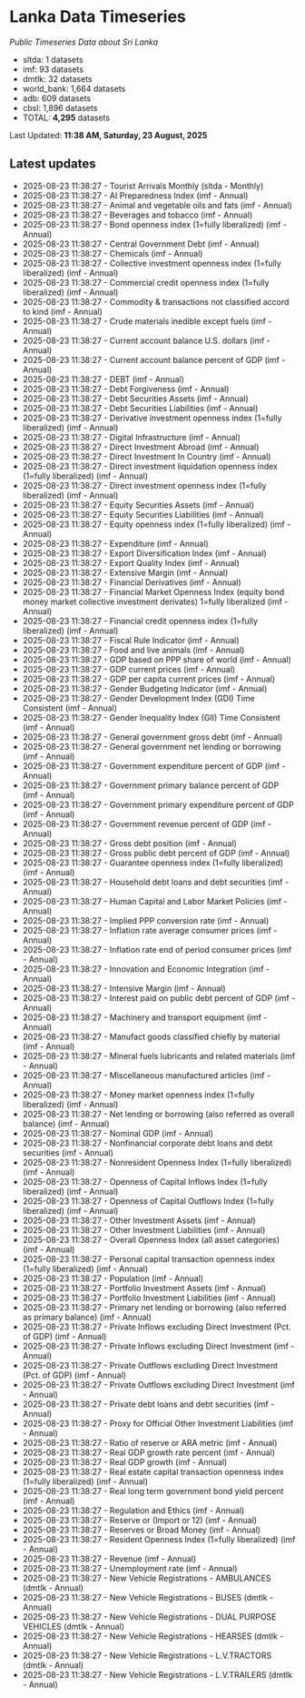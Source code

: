 # Lanka Data Timeseries
*Public Timeseries Data about Sri Lanka*

* sltda: 1 datasets
* imf: 93 datasets
* dmtlk: 32 datasets
* world_bank: 1,664 datasets
* adb: 609 datasets
* cbsl: 1,896 datasets
* TOTAL: **4,295** datasets

Last Updated: **11:38 AM, Saturday, 23 August, 2025**

## Latest updates

* 2025-08-23 11:38:27 - Tourist Arrivals Monthly (sltda - Monthly)
* 2025-08-23 11:38:27 - AI Preparedness Index (imf - Annual)
* 2025-08-23 11:38:27 - Animal and vegetable oils and fats (imf - Annual)
* 2025-08-23 11:38:27 - Beverages and tobacco (imf - Annual)
* 2025-08-23 11:38:27 - Bond openness index (1=fully liberalized) (imf - Annual)
* 2025-08-23 11:38:27 - Central Government Debt (imf - Annual)
* 2025-08-23 11:38:27 - Chemicals (imf - Annual)
* 2025-08-23 11:38:27 - Collective investment openness index (1=fully liberalized) (imf - Annual)
* 2025-08-23 11:38:27 - Commercial credit openness index (1=fully liberalized) (imf - Annual)
* 2025-08-23 11:38:27 - Commodity & transactions not classified accord to kind (imf - Annual)
* 2025-08-23 11:38:27 - Crude materials inedible except fuels (imf - Annual)
* 2025-08-23 11:38:27 - Current account balance U.S. dollars (imf - Annual)
* 2025-08-23 11:38:27 - Current account balance percent of GDP (imf - Annual)
* 2025-08-23 11:38:27 - DEBT (imf - Annual)
* 2025-08-23 11:38:27 - Debt Forgiveness (imf - Annual)
* 2025-08-23 11:38:27 - Debt Securities Assets (imf - Annual)
* 2025-08-23 11:38:27 - Debt Securities Liabilities (imf - Annual)
* 2025-08-23 11:38:27 - Derivative investment openness index (1=fully liberalized) (imf - Annual)
* 2025-08-23 11:38:27 - Digital Infrastructure (imf - Annual)
* 2025-08-23 11:38:27 - Direct Investment Abroad (imf - Annual)
* 2025-08-23 11:38:27 - Direct Investment In Country (imf - Annual)
* 2025-08-23 11:38:27 - Direct investment liquidation openness index (1=fully liberalized) (imf - Annual)
* 2025-08-23 11:38:27 - Direct investment openness index (1=fully liberalized) (imf - Annual)
* 2025-08-23 11:38:27 - Equity Securities Assets (imf - Annual)
* 2025-08-23 11:38:27 - Equity Securities Liabilities (imf - Annual)
* 2025-08-23 11:38:27 - Equity openness index (1=fully liberalized) (imf - Annual)
* 2025-08-23 11:38:27 - Expenditure (imf - Annual)
* 2025-08-23 11:38:27 - Export Diversification Index (imf - Annual)
* 2025-08-23 11:38:27 - Export Quality Index (imf - Annual)
* 2025-08-23 11:38:27 - Extensive Margin (imf - Annual)
* 2025-08-23 11:38:27 - Financial Derivatives (imf - Annual)
* 2025-08-23 11:38:27 - Financial Market Openness Index (equity bond money market collective investment derivates) 1=fully liberalized (imf - Annual)
* 2025-08-23 11:38:27 - Financial credit openness index (1=fully liberalized) (imf - Annual)
* 2025-08-23 11:38:27 - Fiscal Rule Indicator (imf - Annual)
* 2025-08-23 11:38:27 - Food and live animals (imf - Annual)
* 2025-08-23 11:38:27 - GDP based on PPP share of world (imf - Annual)
* 2025-08-23 11:38:27 - GDP current prices (imf - Annual)
* 2025-08-23 11:38:27 - GDP per capita current prices (imf - Annual)
* 2025-08-23 11:38:27 - Gender Budgeting Indicator (imf - Annual)
* 2025-08-23 11:38:27 - Gender Development Index (GDI) Time Consistent (imf - Annual)
* 2025-08-23 11:38:27 - Gender Inequality Index (GII) Time Consistent (imf - Annual)
* 2025-08-23 11:38:27 - General government gross debt (imf - Annual)
* 2025-08-23 11:38:27 - General government net lending or borrowing (imf - Annual)
* 2025-08-23 11:38:27 - Government expenditure percent of GDP (imf - Annual)
* 2025-08-23 11:38:27 - Government primary balance percent of GDP (imf - Annual)
* 2025-08-23 11:38:27 - Government primary expenditure percent of GDP (imf - Annual)
* 2025-08-23 11:38:27 - Government revenue percent of GDP (imf - Annual)
* 2025-08-23 11:38:27 - Gross debt position (imf - Annual)
* 2025-08-23 11:38:27 - Gross public debt percent of GDP (imf - Annual)
* 2025-08-23 11:38:27 - Guarantee openness index (1=fully liberalized) (imf - Annual)
* 2025-08-23 11:38:27 - Household debt loans and debt securities (imf - Annual)
* 2025-08-23 11:38:27 - Human Capital and Labor Market Policies (imf - Annual)
* 2025-08-23 11:38:27 - Implied PPP conversion rate (imf - Annual)
* 2025-08-23 11:38:27 - Inflation rate average consumer prices (imf - Annual)
* 2025-08-23 11:38:27 - Inflation rate end of period consumer prices (imf - Annual)
* 2025-08-23 11:38:27 - Innovation and Economic Integration (imf - Annual)
* 2025-08-23 11:38:27 - Intensive Margin (imf - Annual)
* 2025-08-23 11:38:27 - Interest paid on public debt percent of GDP (imf - Annual)
* 2025-08-23 11:38:27 - Machinery and transport equipment (imf - Annual)
* 2025-08-23 11:38:27 - Manufact goods classified chiefly by material (imf - Annual)
* 2025-08-23 11:38:27 - Mineral fuels lubricants and related materials (imf - Annual)
* 2025-08-23 11:38:27 - Miscellaneous manufactured articles (imf - Annual)
* 2025-08-23 11:38:27 - Money market openness index (1=fully liberalized) (imf - Annual)
* 2025-08-23 11:38:27 - Net lending or borrowing (also referred as overall balance) (imf - Annual)
* 2025-08-23 11:38:27 - Nominal GDP (imf - Annual)
* 2025-08-23 11:38:27 - Nonfinancial corporate debt loans and debt securities (imf - Annual)
* 2025-08-23 11:38:27 - Nonresident Openness Index (1=fully liberalized) (imf - Annual)
* 2025-08-23 11:38:27 - Openness of Capital Inflows Index (1=fully liberalized) (imf - Annual)
* 2025-08-23 11:38:27 - Openness of Capital Outflows Index (1=fully liberalized) (imf - Annual)
* 2025-08-23 11:38:27 - Other Investment Assets (imf - Annual)
* 2025-08-23 11:38:27 - Other Investment Liabilities (imf - Annual)
* 2025-08-23 11:38:27 - Overall Openness Index (all asset categories) (imf - Annual)
* 2025-08-23 11:38:27 - Personal capital transaction openness index (1=fully liberalized) (imf - Annual)
* 2025-08-23 11:38:27 - Population (imf - Annual)
* 2025-08-23 11:38:27 - Portfolio Investment Assets (imf - Annual)
* 2025-08-23 11:38:27 - Portfolio Investment Liabilities (imf - Annual)
* 2025-08-23 11:38:27 - Primary net lending or borrowing (also referred as primary balance) (imf - Annual)
* 2025-08-23 11:38:27 - Private Inflows excluding Direct Investment (Pct. of GDP) (imf - Annual)
* 2025-08-23 11:38:27 - Private Inflows excluding Direct Investment (imf - Annual)
* 2025-08-23 11:38:27 - Private Outflows excluding Direct Investment (Pct. of GDP) (imf - Annual)
* 2025-08-23 11:38:27 - Private Outflows excluding Direct Investment (imf - Annual)
* 2025-08-23 11:38:27 - Private debt loans and debt securities (imf - Annual)
* 2025-08-23 11:38:27 - Proxy for Official Other Investment Liabilities (imf - Annual)
* 2025-08-23 11:38:27 - Ratio of reserve or ARA metric (imf - Annual)
* 2025-08-23 11:38:27 - Real GDP growth rate percent (imf - Annual)
* 2025-08-23 11:38:27 - Real GDP growth (imf - Annual)
* 2025-08-23 11:38:27 - Real estate capital transaction openness index (1=fully liberalized) (imf - Annual)
* 2025-08-23 11:38:27 - Real long term government bond yield percent (imf - Annual)
* 2025-08-23 11:38:27 - Regulation and Ethics (imf - Annual)
* 2025-08-23 11:38:27 - Reserve or (Import or 12) (imf - Annual)
* 2025-08-23 11:38:27 - Reserves or Broad Money (imf - Annual)
* 2025-08-23 11:38:27 - Resident Openness Index (1=fully liberalized) (imf - Annual)
* 2025-08-23 11:38:27 - Revenue (imf - Annual)
* 2025-08-23 11:38:27 - Unemployment rate (imf - Annual)
* 2025-08-23 11:38:27 - New Vehicle Registrations - AMBULANCES (dmtlk - Annual)
* 2025-08-23 11:38:27 - New Vehicle Registrations - BUSES (dmtlk - Annual)
* 2025-08-23 11:38:27 - New Vehicle Registrations - DUAL PURPOSE VEHICLES (dmtlk - Annual)
* 2025-08-23 11:38:27 - New Vehicle Registrations - HEARSES (dmtlk - Annual)
* 2025-08-23 11:38:27 - New Vehicle Registrations - L.V.TRACTORS (dmtlk - Annual)
* 2025-08-23 11:38:27 - New Vehicle Registrations - L.V.TRAILERS (dmtlk - Annual)